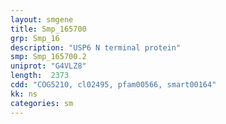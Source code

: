 ```yaml
---
layout: smgene
title: Smp_165700
grp: Smp_16
description: "USP6 N terminal protein"
smp: Smp_165700.2
uniprot: "G4VLZ8"
length:  2373
cdd: "COG5210, cl02495, pfam00566, smart00164"
kk: ns
categories: sm
---
```

